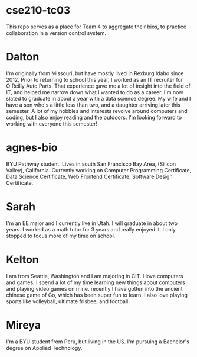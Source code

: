 # cse210-tc03
This repo serves as a place for Team 4 to aggregate their bios, to practice collaboration in a version control system.

# Dalton
I'm originally from Missouri, but have mostly lived in Rexburg Idaho since 2012.
Prior to returning to school this year, I worked as an IT recruiter for O'Reilly Auto Parts. That experience gave me a lot of insight into the field of IT, and helped me narrow down what I wanted to do as a career. I'm now slated to graduate in about a year with a data science degree.
My wife and I have a son who's a little less than two, and a daughter arriving later this semester.
A lot of my hobbies and interests revolve around computers and coding, but I also enjoy reading and the outdoors.
I'm looking forward to working with everyone this semester!

# agnes-bio
BYU Pathway student.
Lives in south San Francisco Bay Area, (Silicon Valley), California.
Currently working on Computer Programming Certificate, Data Science Certificate, Web Frontend Certificate, Software Design Certificate.

# Sarah
I'm an EE major and I currently live in Utah. I will graduate in about two years. I worked as a math tutor for 3 years and really enjoyed it. I only stopped to focus more of my time on school.

# Kelton
I am from Seattle, Washington and I am majoring in CIT. I love computers and games, I spend a lot of my time learning new things about 
computers and playing video games on mine. recently I have gotten into the ancient chinese game of Go, which has been super fun to learn.
I also love playing sports like volleyball, ultimate frisbee, and football.

# Mireya
I'm a BYU student from Peru, but living in the US. I'm pursuing a Bachelor's degree on Applied Technology.